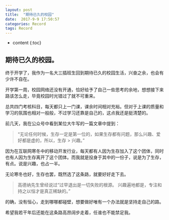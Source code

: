 ```yaml
---
layout: post
title:  "期待已久的校园"
date:  2017-9-9 17:50:57
categories: Record
tags: Record
---
```

* content
{:toc}



## 期待已久的校园。

终于开学了，我作为一名大三插班生回到期待已久的校园生活，兴奋之余，也会有少许不自在。

开学第一周，校园网络还没有开通，恰好给予了自己一些思考的余地，想想接下来路该怎么走，毕竟校园时光错过了就不可重来。

总共四门考核科目，每天都只上一门课，课余时间相对充裕。但对于上课的质量和学习的氛围也相对一般般，不过学习还靠是自己的，这点我还是挺清楚的。


前几天，我在公众号中看到某位大牛写的一篇文章中提到：
>“无论任何时候，生存一定是第一位的，如果生存都有问题，那么兴趣、爱好都是虚的，所以，生存 > 兴趣。”

因为在互联网寒冬中的移动开发行业，每天都有人因为生存加入了这个团体，同时也有人因为生存离开了这个团体。而我就是投身于其中的一份子，说是为了生存，有点。说是兴趣，也占一半。

无论寒冬也好，生存也罢，既然选了这条路，就要好好走下去。

>高德纳先生曾经说过“过早退出是一切失败的根源。 兴趣遍地都是，专注和持之以恒才是真正稀缺的。”

的确，没有恒心，走到哪哪都碰壁，想要做好唯有一个办法就是坚持走自己的路。

希望我若干年后还能在这条路高昂阔步走着，任谁也不能禁足我。